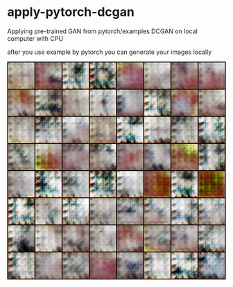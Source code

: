 # apply-pytorch-dcgan
Applying pre-trained GAN from pytorch/examples DCGAN on local computer with CPU

after you use example by pytorch you can generate your images locally

![fakeimg](https://github.com/vovalive/apply-pytorch-dcgan/raw/master/fake.png)
